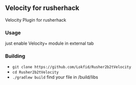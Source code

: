 ## Velocity for rusherhack

Velocity Plugin for rusherhack

### Usage
just enable Velocity+ module in external tab

### Building
 - `git clone https://github.com/Lokfid/Rusher2b2tVelocity`
 - `cd Rusher2b2tVelocity`
 - `./gradlew build`
  find your file in /build/libs
